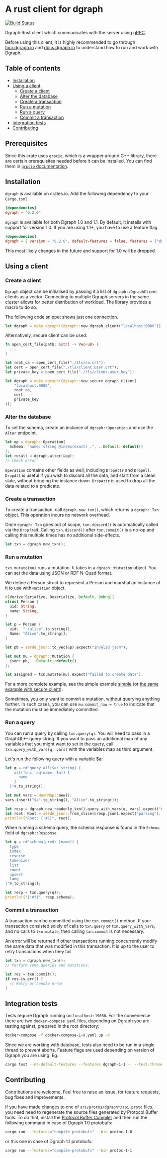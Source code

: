 # A rust client for dgraph

[![Build Status](https://travis-ci.org/Swoorup/dgraph-rs.svg?branch=master)](https://travis-ci.org/Swoorup/dgraph-rs)

Dgraph Rust client which communicates with the server using
[gRPC](https://grpc.io/).

Before using this client, it is highly recommended to go through
[tour.dgraph.io] and [docs.dgraph.io] to understand how to run and work
with Dgraph.

[docs.dgraph.io]: https://docs.dgraph.io
[tour.dgraph.io]: https://tour.dgraph.io

## Table of contents

- [Installation](#install)
- [Using a client](#using-a-client)
  - [Create a client](#create-a-client)
  - [Alter the database](#alter-the-database)
  - [Create a transaction](#create-a-transaction)
  - [Run a mutation](#run-a-mutation)
  - [Run a query](#run-a-query)
  - [Commit a transaction](#commit-a-transaction)
- [Integration tests](#integration-tests)
- [Contributing](#contributing)

## Prerequisites

Since this crate uses `grpcio`, which is a wrapper around C++ library, there are
certain prerequisites needed before it can be installed. You can find them in
[`grpcio` documentation](https://github.com/pingcap/grpc-rs#prerequisites).

## Installation

`dgraph` is available on crates.io. Add the following dependency to your
`Cargo.toml`.

```toml
[dependencies]
dgraph = "0.2.0"
```

`dgraph` is available for both Dgraph 1.0 and 1.1. By default, it installs
with support for version 1.0. If you are using 1.1+, you have to use a feature
flag:

```toml
[dependencies]
dgraph = { version = "0.2.0", default-features = false, features = ["dgraph-1-1"] }
```

This most likely changes in the future and support for 1.0 will be dropped.

## Using a client

### Create a client

`Dgraph` object can be initialised by passing it a list of `dgraph::DgraphClient`
clients as a vector. Connecting to multiple Dgraph servers in the same
cluster allows for better distribution of workload. The library provides
a macro to do so.

The following code snippet shows just one connection.

```rust
let dgraph = make_dgraph!(dgraph::new_dgraph_client("localhost:9080"));
```

Alternatively, secure client can be used:

```rust
fn open_cert_file(path: &str) -> Vec<u8> {
  ...
}

let root_ca = open_cert_file("./tls/ca.crt");
let cert = open_cert_file("./tls/client.user.crt");
let private_key = open_cert_file("./tls/client.user.key");

let dgraph = make_dgraph!(dgraph::new_secure_dgraph_client(
    "localhost:9080",
    root_ca,
    cert,
    private_key
));
```

### Alter the database

To set the schema, create an instance of `dgraph::Operation` and use the
`Alter` endpoint.

```rust
let op = dgraph::Operation{
  Schema: "name: string @index(exact) .", ..Default::default()
};
let result = dgraph.alter(&op);
// Check error
```

`Operation` contains other fields as well, including `DropAttr` and `DropAll`.
`DropAll` is useful if you wish to discard all the data, and start from a clean
slate, without bringing the instance down. `DropAttr` is used to drop all the data
related to a predicate.

### Create a transaction

To create a transaction, call `dgraph.new_txn()`, which returns a `dgraph::Txn` object. This
operation incurs no network overhead.

Once `dgraph::Txn` goes out of scope, `txn.discard()` is automatically called via the `Drop` trait.
Calling `txn.discard()` after `txn.commit()` is a no-op and calling this multiple
times has no additional side-effects.

```rust
let txn = dgraph.new_txn();
```

### Run a mutation

`txn.mutate(mu)` runs a mutation. It takes in a `dgraph::Mutation`
object. You can set the data using JSON or RDF N-Quad format.

We define a Person struct to represent a Person and marshal an instance of it to use with `Mutation`
object.

```rust
#[derive(Serialize, Deserialize, Default, Debug)]
struct Person {
  uid: String,
  name: String,
}

let p = Person {
  uid:  "_:alice".to_string(),
  Name: "Alice".to_string(),
}

let pb = serde_json::to_vec(&p).expect("Invalid json");

let mut mu = dgraph::Mutation {
  json: pb, ..Default::default()
};

let assigned = txn.mutate(mu).expect("failed to create data");
```

For a more complete example, see the simple example [simple](https://github.com/Swoorup/dgraph-rs/blob/master/examples/simple/main.rs) (or [the same example with secure client](https://github.com/Swoorup/dgraph-rs/blob/master/examples/tls/main.rs)).

Sometimes, you only want to commit a mutation, without querying anything further.
In such cases, you can use `mu.commit_now = true` to indicate that the
mutation must be immediately committed.

### Run a query

You can run a query by calling `txn.query(q)`. You will need to pass in a GraphQL+- query string. If
you want to pass an additional map of any variables that you might want to set in the query, call
`txn.query_with_vars(q, vars)` with the variables map as third argument.

Let's run the following query with a variable \$a:

```rust
let q = r#"query all($a: string) {
    all(func: eq(name, $a)) {
      name
    }
  }"#.to_string();

let mut vars = HashMap::new();
vars.insert("$a".to_string(), "Alice".to_string());

let resp = dgraph.new_readonly_txn().query_with_vars(q, vars).expect("query");
let root: Root = serde_json::from_slice(&resp.json).expect("parsing");
println!("Root: {:#?}", root);
```

When running a schema query, the schema response is found in the `Schema` field of `dgraph::Response`.

```rust
let q = r#"schema(pred: [name]) {
  type
  index
  reverse
  tokenizer
  list
  count
  upsert
  lang
}"#.to_string();

let resp = txn.query(q)?;
println!("{:#?}", resp.schema);
```

### Commit a transaction

A transaction can be committed using the `txn.commit()` method. If your transaction
consisted solely of calls to `txn.query` or `txn.query_with_vars`, and no calls to
`txn.mutate`, then calling `txn.commit` is not necessary.

An error will be returned if other transactions running concurrently modify the same
data that was modified in this transaction. It is up to the user to retry
transactions when they fail.

```rust
let txn = dgraph.new_txn();
// Perform some queries and mutations.

let res = txn.commit();
if res.is_err() {
  // Retry or handle error
}
```

## Integration tests

Tests require Dgraph running on `localhost:19080`. For the convenience there
are two `docker-compose.yaml` files, depending on Dgraph you are testing
against, prepared in the root directory:

```bash
docker-compose -f docker-compose-1-X.yaml up -d
```

Since we are working with database, tests also need to be run in a single
thread to prevent aborts. Feature flags are used depending on version of
Dgraph you are using. Eg.:

```bash
cargo test --no-default-features --features dgraph-1-1 -- --test-threads=1
```

## Contributing

Contributions are welcome. Feel free to raise an issue, for feature requests, bug fixes and improvements.

If you have made changes to one of `src/protos/dgraph*/api.proto` files, you
need need to regenerate the source files generated by Protocol Buffer tools.
To do that, install the [Protocol Buffer Compiler](https://github.com/protocolbuffers/protobuf#readme)
and then run the following command in case of Dgraph 1.0 protobufs:

```bash
cargo run --features="compile-protobufs" --bin protoc-1-0
```

or this one in case of Dgraph 1.1 protobufs:

```bash
cargo run --features="compile-protobufs" --bin protoc-1-1
```
